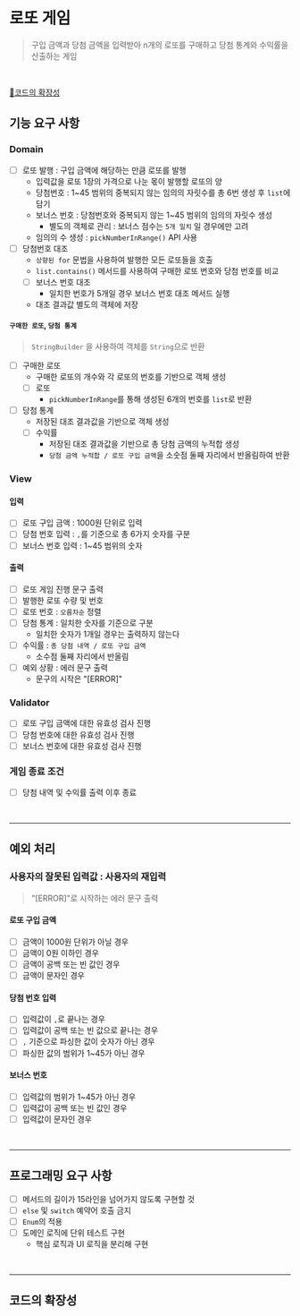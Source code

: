 # 로또 게임
> 구입 금액과 당첨 금액을 입력받아 n개의 로또를 구매하고 당첨 통계와 수익률을 산출하는 게임 

<br/>

[🚀코드의 확장성](#코드의-확장성)

## 기능 요구 사항

### Domain
- [ ] 로또 발행 : 구입 금액에 해당하는 만큼 로또를 발행
  - 입력값을 로또 1장의 가격으로 나눈 몫이 발행할 로또의 양
  - 당첨번호 : 1~45 범위의 중복되지 않는 임의의 자릿수를 총 6번 생성 후 `list`에 담기
  - 보너스 번호 : 당첨번호와 중복되지 않는 1~45 범위의 임의의 자릿수 생성
    - 별도의 객체로 관리 : 보너스 점수는 `5개 일치` 일 경우에만 고려
  - 임의의 수 생성 : `pickNumberInRange()` API 사용
- [ ] 당첨번호 대조
  - `상향된 for` 문법을 사용하여 발행한 모든 로또들을 호출
  - `list.contains()` 메서드를 사용하여 구매한 로또 번호와 당첨 번호를 비교
  - [ ] 보너스 번호 대조
    - 일치한 번호가 5개일 경우 보너스 번호 대조 메서드 실행
  - 대조 결과값 별도의 객체에 저장

#### `구매한 로또`, `당첨 통계`
>`StringBuilder` 을 사용하여 객체를 `String`으로 반환
- [ ] 구매한 로또
  - 구매한 로또의 개수와 각 로또의 번호를 기반으로 객체 생성
  - [ ] 로또
    - `pickNumberInRange`를 통해 생성된 6개의 번호를 `list`로 반환
- [ ] 당첨 통계
  - 저장된 대조 결과값을 기반으로 객체 생성
  - [ ] 수익률
    - 저장된 대조 결과값을 기반으로 총 당첨 금액의 누적합 생성
    - `당첨 금액 누적합 / 로또 구입 금액`을 소숫점 둘째 자리에서 반올림하여 반환

### View
#### 입력
- [ ] 로또 구입 금액 : 1000원 단위로 입력
- [ ] 당첨 번호 입력 : `,`를 기준으로 총 6가지 숫자를 구분
- [ ] 보너스 번호 입력 : 1~45 범위의 숫자

#### 출력
- [ ] 로또 게임 진행 문구 출력
- [ ] 발행한 로또 수량 및 번호
- [ ] 로또 번호 : `오름차순` 정렬
- [ ] 당첨 통계 : 일치한 숫자를 기준으로 구분
  - 일치한 숫자가 1개일 경우는 출력하지 않는다
- [ ] 수익률 : `총 당첨 내역 / 로또 구입 금액`
  - 소수점 둘째 자리에서 반올림
- [ ] 예외 상황 : 에러 문구 출력
  - 문구의 시작은 "[ERROR]"

### Validator
- [ ] 로또 구입 금액에 대한 유효성 검사 진행
- [ ] 당첨 번호에 대한 유효성 검사 진행
- [ ] 보너스 번호에 대한 유효성 검사 진행

### 게임 종료 조건
- [ ] 당첨 내역 및 수익률 출력 이후 종료

<br/>

---
## 예외 처리

### 사용자의 잘못된 입력값 : 사용자의 재입력
> "[ERROR]"로 시작하는 에러 문구 출력

#### 로또 구입 금액
- [ ] 금액이 1000원 단위가 아닐 경우
- [ ] 금액이 0원 이하인 경우
- [ ] 금액이 공백 또는 빈 값인 경우
- [ ] 금액이 문자인 경우

#### 당첨 번호 입력
- [ ] 입력값이 `,`로 끝나는 경우
- [ ] 입력값이 공백 또는 빈 값으로 끝나는 경우
- [ ] `,` 기준으로 파싱한 값이 숫자가 아닌 경우
- [ ] 파싱한 값의 범위가 1~45가 아닌 경우

#### 보너스 번호
- [ ] 입력값의 범위가 1~45가 아닌 경우
- [ ] 입력값이 공백 또는 빈 값인 경우
- [ ] 입력값이 문자인 경우

<br/>

---
## 프로그래밍 요구 사항
- [ ] 메서드의 길이가 15라인을 넘어가지 않도록 구현할 것
- [ ] `else` 및 `switch` 예약어 호출 금지
- [ ] `Enum`의 적용
- [ ] 도메인 로직에 단위 테스트 구현
  - 핵심 로직과 UI 로직을 분리해 구현

<br/>

---
## 코드의 확장성